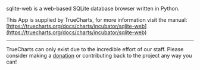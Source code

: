 sqlite-web is a web-based SQLite database browser written in Python.

This App is supplied by TrueCharts, for more information visit the manual: [https://truecharts.org/docs/charts/incubator/sqlite-web](https://truecharts.org/docs/charts/incubator/sqlite-web)

---

TrueCharts can only exist due to the incredible effort of our staff.
Please consider making a [donation](https://truecharts.org/docs/about/sponsor) or contributing back to the project any way you can!

